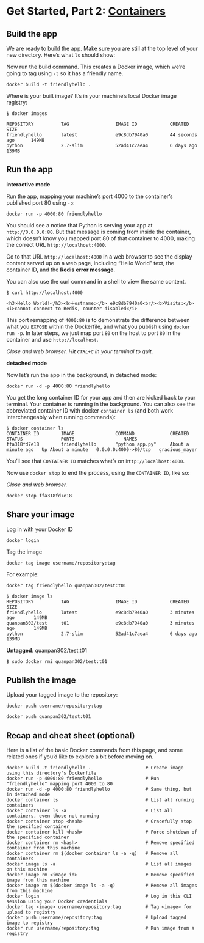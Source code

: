 # Get Started, Part 2: [Containers](http://devdocs.io/docker~17/get-started/part2/index)

## Build the app

We are ready to build the app. Make sure you are still at the top level of your new directory. Here’s what `ls` should show:

Now run the build command. This creates a Docker image, which we’re going to tag using `-t` so it has a friendly name.

```
docker build -t friendlyhello .
```

Where is your built image? It’s in your machine’s local Docker image registry:

```
$ docker images

REPOSITORY          TAG                 IMAGE ID            CREATED             SIZE
friendlyhello       latest              e9c8db7940a0        44 seconds ago      149MB
python              2.7-slim            52ad41c7aea4        6 days ago          139MB
```

## Run the app

**interactive mode**

Run the app, mapping your machine’s port 4000 to the container’s published port 80 using `-p`:

```
docker run -p 4000:80 friendlyhello
```

You should see a notice that Python is serving your app at `http://0.0.0.0:80`.
But that message is coming from inside the container, which doesn’t know you mapped port 80 of that container to 4000,
making the correct URL `http://localhost:4000`.

Go to that URL `http://localhost:4000` in a web browser to see the display content served up on a web page,
including “Hello World” text, the container ID, and the **Redis error message**.


You can also use the curl command in a shell to view the same content.

```
$ curl http://localhost:4000

<h3>Hello World!</h3><b>Hostname:</b> e9c8db7940a0<br/><b>Visits:</b> <i>cannot connect to Redis, counter disabled</i>
```

This port remapping of `4000:80` is to demonstrate the difference between what you `EXPOSE` within the Dockerfile, and what you publish using `docker run -p`.
In later steps, we just map port `80` on the host to port `80` in the container and use `http://localhost`.

*Close and web browser. Hit `CTRL+C` in your terminal to quit.*

**detached mode**

Now let’s run the app in the background, in detached mode:

```
docker run -d -p 4000:80 friendlyhello
```

You get the long container ID for your app and then are kicked back to your terminal.
Your container is running in the background.
You can also see the abbreviated container ID with docker `container ls` (and both work interchangeably when running commands):

```
$ docker container ls
CONTAINER ID        IMAGE               COMMAND             CREATED              STATUS              PORTS                  NAMES
ffa318fd7e18        friendlyhello       "python app.py"     About a minute ago   Up About a minute   0.0.0.0:4000->80/tcp   gracious_mayer
```

You’ll see that `CONTAINER ID` matches what’s on `http://localhost:4000`.

Now use `docker stop` to end the process, using the `CONTAINER ID`, like so:

*Close and web browser.*
```
docker stop ffa318fd7e18
```

## Share your image

Log in with your Docker ID

```
docker login
```

Tag the image

```
docker tag image username/repository:tag
```

For example:

```
docker tag friendlyhello quanpan302/test:t01
```

```
$ docker image ls
REPOSITORY          TAG                 IMAGE ID            CREATED             SIZE
friendlyhello       latest              e9c8db7940a0        3 minutes ago       149MB
quanpan302/test     t01                 e9c8db7940a0        3 minutes ago       149MB
python              2.7-slim            52ad41c7aea4        6 days ago          139MB
```

**Untagged**: quanpan302/test:t01

```
$ sudo docker rmi quanpan302/test:t01
```

## Publish the image

Upload your tagged image to the repository:

```
docker push username/repository:tag

docker push quanpan302/test:t01
```

## Recap and cheat sheet (optional)

Here is a list of the basic Docker commands from this page, and some related ones if you’d like to explore a bit before moving on.

```
docker build -t friendlyhello .                    # Create image using this directory's Dockerfile
docker run -p 4000:80 friendlyhello                # Run "friendlyhello" mapping port 4000 to 80
docker run -d -p 4000:80 friendlyhello             # Same thing, but in detached mode
docker container ls                                # List all running containers
docker container ls -a                             # List all containers, even those not running
docker container stop <hash>                       # Gracefully stop the specified container
docker container kill <hash>                       # Force shutdown of the specified container
docker container rm <hash>                         # Remove specified container from this machine
docker container rm $(docker container ls -a -q)   # Remove all containers
docker image ls -a                                 # List all images on this machine
docker image rm <image id>                         # Remove specified image from this machine
docker image rm $(docker image ls -a -q)           # Remove all images from this machine
docker login                                       # Log in this CLI session using your Docker credentials
docker tag <image> username/repository:tag         # Tag <image> for upload to registry
docker push username/repository:tag                # Upload tagged image to registry
docker run username/repository:tag                 # Run image from a registry
```
